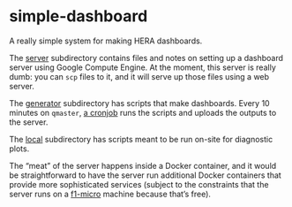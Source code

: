 # simple-dashboard

A really simple system for making HERA dashboards.

The [server](server/README.md) subdirectory contains files and notes on
setting up a dashboard server using Google Compute Engine. At the moment, this
server is really dumb: you can `scp` files to it, and it will serve up those
files using a web server.

The [generator](generator/) subdirectory has scripts that make dashboards.
Every 10 minutes on `qmaster`,
[a cronjob](https://github.com/HERA-Team/HERA_Commissioning/blob/master/scripts/qmaster/dashboard.sh)
runs the scripts and uploads the outputs to the server.

The [local](local/) subdirectory has scripts meant to be run on-site for diagnostic plots.

The “meat” of the server happens inside a Docker container, and it would be
straightforward to have the server run additional Docker containers that
provide more sophisticated services (subject to the constraints that the
server runs on a
[f1-micro](https://cloud.google.com/compute/pricing#sharedcore) machine
because that’s free).
